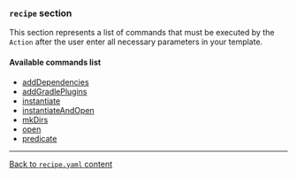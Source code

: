 ### `recipe` section

This section represents a list of commands that must be executed by the `Action` after the user enter
all necessary parameters in your template.

#### Available commands list

- [addDependencies](/plugins/hh-geminio/docs/ru/recipe_content/recipe_commands/ADD_DEPENDENCIES.md)
- [addGradlePlugins](/plugins/hh-geminio/docs/ru/recipe_content/recipe_commands/ADD_GRADLE_PLUGINS.md)
- [instantiate](/plugins/hh-geminio/docs/ru/recipe_content/recipe_commands/INSTANTIATE.md)
- [instantiateAndOpen](/plugins/hh-geminio/docs/ru/recipe_content/recipe_commands/INSTANTIATE_AND_OPEN.md)
- [mkDirs](/plugins/hh-geminio/docs/ru/recipe_content/recipe_commands/MK_DIRS.md)
- [open](/plugins/hh-geminio/docs/ru/recipe_content/recipe_commands/OPEN.md)
- [predicate](/plugins/hh-geminio/docs/ru/recipe_content/recipe_commands/PREDICATE.md)

---

[Back to `recipe.yaml` content](/plugins/hh-geminio/docs/en/RECIPE_CONTENT.md)
